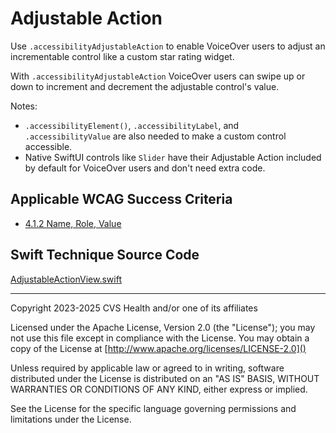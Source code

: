 # Adjustable Action

Use `.accessibilityAdjustableAction` to enable VoiceOver users to adjust an incrementable control like a custom star rating widget. 

With `.accessibilityAdjustableAction` VoiceOver users can swipe up or down to increment and decrement the adjustable control's value.

Notes:

- `.accessibilityElement()`, `.accessibilityLabel`, and `.accessibilityValue` are also needed to make a custom control accessible.
- Native SwiftUI controls like `Slider` have their Adjustable Action included by default for VoiceOver users and don't need extra code.

## Applicable WCAG Success Criteria
- [4.1.2 Name, Role, Value](https://www.w3.org/WAI/WCAG22/Understanding/name-role-value)

## Swift Technique Source Code
[AdjustableActionView.swift](../iOSswiftUIa11yTechniques/AdjustableActionView.swift)

----

Copyright 2023-2025 CVS Health and/or one of its affiliates

Licensed under the Apache License, Version 2.0 (the "License");
you may not use this file except in compliance with the License.
You may obtain a copy of the License at
[http://www.apache.org/licenses/LICENSE-2.0]()

Unless required by applicable law or agreed to in writing, software
distributed under the License is distributed on an "AS IS" BASIS,
WITHOUT WARRANTIES OR CONDITIONS OF ANY KIND, either express or implied.

See the License for the specific language governing permissions and
limitations under the License.

